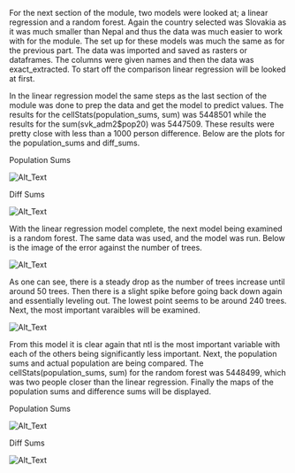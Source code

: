 For the next section of the module, two models were looked at; a linear regression and a random forest. Again the country selected was Slovakia as it was much smaller than Nepal and thus the data was much easier to work with for the module. The set up for these models was much the same as for the previous part. The data was imported and saved as rasters or dataframes. The columns were given names and then the data was exact_extracted. To start off the comparison linear regression will be looked at first. 

In the linear regression model the same steps as the last section of the module was done to prep the data and get the model to predict values. The results for the cellStats(population_sums, sum) was 5448501 while the results for the sum(svk_adm2$pop20) was 5447509. These results were pretty close with less than a 1000 person difference. Below are the plots for the population_sums and diff_sums.

Population Sums

![Alt_Text](/lrpopsums.png)

Diff Sums

![Alt_Text](/lrdiff_sums.png)

With the linear regression model complete, the next model being examined is a random forest. The same data was used, and the model was run. Below is the image of the error against the number of trees.

![Alt_Text](/rfmodel.png)

As one can see, there is a steady drop as the number of trees increase until around 50 trees. Then there is a slight spike before going back down again and essentially leveling out. The lowest point seems to be around 240 trees. Next, the most important varaibles will be examined. 

![Alt_Text](/rfcariableimportance.png)

From this model it is clear again that ntl is the most important variable with each of the others being significantly less important. Next, the population sums and actual population are being compared. The cellStats(population_sums, sum) for the random forest was 5448499, which was two people closer than the linear regression. Finally the maps of the population sums and difference sums will be displayed. 

Population Sums

![Alt_Text](/rfpopsums.png)

Diff Sums

![Alt_Text](/rfdiff_sums.png)
